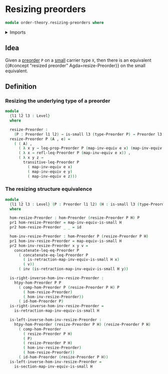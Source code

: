 # Resizing preorders

```agda
module order-theory.resizing-preorders where
```

<details><summary>Imports</summary>

```agda
open import foundation.binary-relations
open import foundation.cartesian-product-types
open import foundation.dependent-pair-types
open import foundation.dependent-products-propositions
open import foundation.equivalences
open import foundation.function-types
open import foundation.identity-types
open import foundation.negated-equality
open import foundation.negation
open import foundation.propositions
open import foundation.sets
open import foundation.small-types
open import foundation.universe-levels

open import order-theory.order-preserving-maps-preorders
open import order-theory.preorders
```

</details>

## Idea

Given a [preorder](order-theory.preorders.md) `P` on a
[small](foundation.small-types.md) carrier type `X`, then there is an equivalent
{{#concept "resized preorder" Agda=resize-Preorder}} on the small equivalent.

## Definition

### Resizing the underlying type of a preorder

```agda
module _
  {l1 l2 l3 : Level}
  where

  resize-Preorder :
    (P : Preorder l1 l2) → is-small l3 (type-Preorder P) → Preorder l3 l2
  resize-Preorder P (A , e) =
    ( ( A) ,
      ( λ x y → leq-prop-Preorder P (map-inv-equiv e x) (map-inv-equiv e y)) ,
      ( λ x → refl-leq-Preorder P (map-inv-equiv e x)) ,
      ( λ x y z →
        transitive-leq-Preorder P
          ( map-inv-equiv e x)
          ( map-inv-equiv e y)
          ( map-inv-equiv e z)))
```

### The resizing structure equivalence

```agda
module _
  {l1 l2 l3 : Level} (P : Preorder l1 l2) (H : is-small l3 (type-Preorder P))
  where

  hom-resize-Preorder : hom-Preorder (resize-Preorder P H) P
  pr1 hom-resize-Preorder = map-inv-equiv-is-small H
  pr2 hom-resize-Preorder _ _ = id

  hom-inv-resize-Preorder : hom-Preorder P (resize-Preorder P H)
  pr1 hom-inv-resize-Preorder = map-equiv-is-small H
  pr2 hom-inv-resize-Preorder x y v =
    concatenate-leq-eq-Preorder P
      ( concatenate-eq-leq-Preorder P
        ( is-retraction-map-inv-equiv-is-small H x)
        ( v))
      ( inv (is-retraction-map-inv-equiv-is-small H y))

  is-right-inverse-hom-inv-resize-Preorder :
    htpy-hom-Preorder P P
      ( comp-hom-Preorder P (resize-Preorder P H) P
        ( hom-resize-Preorder)
        ( hom-inv-resize-Preorder))
      ( id-hom-Preorder P)
  is-right-inverse-hom-inv-resize-Preorder =
    is-retraction-map-inv-equiv-is-small H

  is-left-inverse-hom-inv-resize-Preorder :
    htpy-hom-Preorder (resize-Preorder P H) (resize-Preorder P H)
      ( comp-hom-Preorder
        ( resize-Preorder P H)
        ( P)
        ( resize-Preorder P H)
        ( hom-inv-resize-Preorder)
        ( hom-resize-Preorder))
      ( id-hom-Preorder (resize-Preorder P H))
  is-left-inverse-hom-inv-resize-Preorder =
    is-section-map-inv-equiv-is-small H
```
